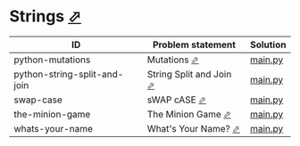 # Strings [⬀](https://www.hackerrank.com/domains/python/pystrings)




| ID                           | Problem statement                                                                             | Solution                                        |
|------------------------------|-----------------------------------------------------------------------------------------------|-------------------------------------------------|
| python-mutations             | Mutations [⬀](https://www.hackerrank.com/challenges/python-mutations)                         | [main.py](python-mutations/main.py)             |
| python-string-split-and-join | String Split and Join [⬀](https://www.hackerrank.com/challenges/python-string-split-and-join) | [main.py](python-string-split-and-join/main.py) |
| swap-case                    | sWAP cASE [⬀](https://www.hackerrank.com/challenges/swap-case)                                | [main.py](swap-case/main.py)                    |
| the-minion-game              | The Minion Game [⬀](https://www.hackerrank.com/challenges/the-minion-game)                    | [main.py](the-minion-game/main.py)              |
| whats-your-name              | What's Your Name? [⬀](https://www.hackerrank.com/challenges/whats-your-name)                  | [main.py](whats-your-name/main.py)              |

